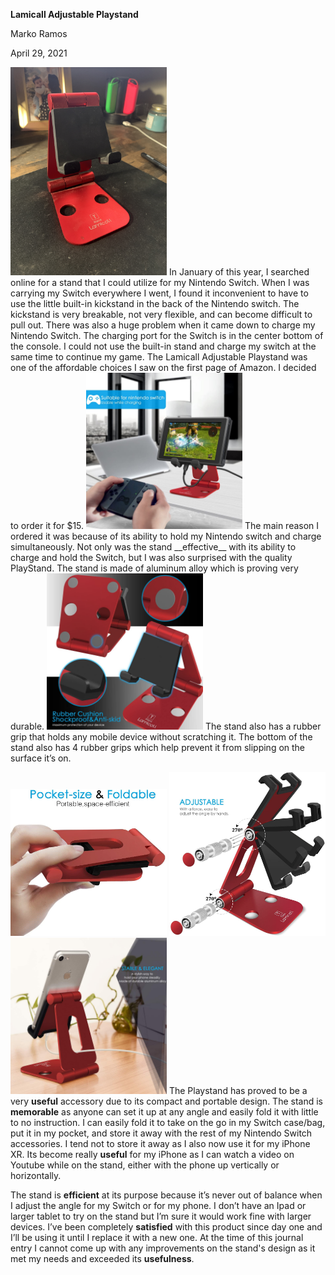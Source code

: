 __Lamicall Adjustable Playstand__

Marko Ramos

April 29, 2021


<img src="Stand.JPG" width=250>
In January of this year, I searched online for a stand that I could utilize for my Nintendo Switch. When I was carrying my Switch everywhere I went, I found it inconvenient to have to use the little built-in kickstand in the back of the Nintendo switch. The kickstand is very breakable, not very flexible, and can become difficult to pull out. There was also a huge problem when it came down to charge my Nintendo Switch. The charging port for the Switch is in the center bottom of the console. I could not use the built-in stand and charge my switch at the same time to continue my game. The Lamicall Adjustable Playstand was one of the affordable choices I saw on the first page of Amazon. I decided to order it for $15. 

<img src="TStandSwitch.jpg" width=250>
The main reason I ordered it was because of its ability to hold my Nintendo switch and charge simultaneously. Not only was the stand __effective__ with its ability to charge and hold the Switch, but I was also surprised with the quality PlayStand. The stand is made of aluminum alloy which is proving very durable. 

<img src="TStandGrip.jpg" width=250>
The stand also has a rubber grip that holds any mobile device without scratching it. The bottom of the stand also has 4 rubber grips which help prevent it from slipping on the surface it’s on.  

<img src="TStandFolded.jpg" width=250> <img src="TstandAdjustable.jpg" width=250> <img src="TStandIphone.jpg" width=250>
The Playstand has proved to be a very __useful__ accessory due to its compact and portable design. The stand is __memorable__ as anyone can set it up at any angle and easily fold it with little to no instruction. I can easily fold it to take on the go in my Switch case/bag, put it in my pocket, and store it away with the rest of my Nintendo Switch accessories. I tend not to store it away as I also now use it for my iPhone XR. Its become really __useful__ for my iPhone as I can watch a video on Youtube while on the stand, either with the phone up vertically or horizontally.  


The stand is __efficient__ at its purpose because it’s never out of balance when I adjust the angle for my Switch or for my phone. I don’t have an Ipad or larger tablet to try on the stand but I’m sure it would work fine with larger devices. I’ve been completely __satisfied__ with this product since day one and I’ll be using it until I replace it with a new one. At the time of this journal entry I cannot come up with any improvements on the stand's design as it met my needs and exceeded its __usefulness__. 
